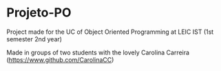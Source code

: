 # Projeto-PO

Project made for the UC of Object Oriented Programming at LEIC IST (1st semester 2nd year)

Made in groups of two students with the lovely Carolina Carreira (https://www.github.com/CarolinaCC)


